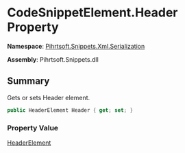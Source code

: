 # CodeSnippetElement\.Header Property

**Namespace**: [Pihrtsoft.Snippets.Xml.Serialization](../../README.md)

**Assembly**: Pihrtsoft\.Snippets\.dll

## Summary

Gets or sets Header element\.

```csharp
public HeaderElement Header { get; set; }
```

### Property Value

[HeaderElement](../../HeaderElement/README.md)

